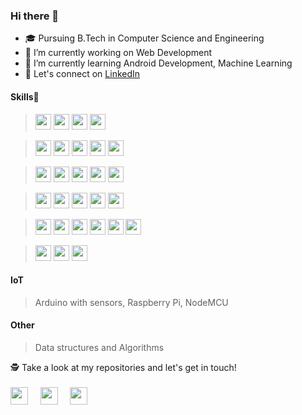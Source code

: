 ###  Hi there 👋
- 🎓 Pursuing B.Tech in Computer Science and Engineering
- 🔭 I’m currently working on Web Development 
- 🌱 I’m currently learning Android Development, Machine Learning
- 🎉 Let's connect on [LinkedIn](https://www.linkedin.com/in/jaygoyal96)

#### Skills🥇
> <p display="inline">
> <img src="https://img.shields.io/badge/python-F7DF1E.svg?&style=for-the-badge&logo=python&logoColor=white" height="25"/>
> <img src="https://img.shields.io/badge/go-%2300ADD8.svg?style=for-the-badge&logo=go&logoColor=white" height="25"/>
> <img src="https://img.shields.io/badge/Java-ED8B00?style=for-the-badge&logo=java&logoColor=white" height="25"/>
> <img src="https://img.shields.io/badge/C-00599C?style=for-the-badge&logo=c&logoColor=white" height="25"/>
  
> <img src="https://img.shields.io/badge/HTML5-E34F26?style=for-the-badge&logo=html5&logoColor=white" height="25"/>
> <img src="https://img.shields.io/badge/CSS3-1572B6?style=for-the-badge&logo=css3&logoColor=white" height="25"/>
> <img src="https://img.shields.io/badge/TailwindCSS-%2300ADD8?style=for-the-badge&logo=tailwindcss&logoColor=white" height="25"/>
> <img src="https://img.shields.io/badge/JavaScript-323330?style=for-the-badge&logo=javascript&logoColor=F7DF1E" height="25"/>
> <img src="https://img.shields.io/badge/jQuery-0769AD?style=for-the-badge&logo=jquery&logoColor=white" height="25"/>

> <img src="https://img.shields.io/badge/React-20232A?style=for-the-badge&logo=react&logoColor=61DAFB" height="25"/>
> <img src="https://img.shields.io/badge/Express.js-000000?style=for-the-badge&logo=express&logoColor=white" height="25"/>
> <img src="https://img.shields.io/badge/Node.js-43853D?style=for-the-badge&logo=Node.js&logoColor=white" height="25"/>
> <img src="https://img.shields.io/badge/MongoDB-4EA94B?style=for-the-badge&logo=mongodb&logoColor=white" height="25"/>
> <img src="https://img.shields.io/badge/MySQL-00000F?style=for-the-badge&logo=mysql&logoColor=white" height="25"/>

> <img src="https://img.shields.io/badge/Flask-000000?style=for-the-badge&logo=flask&logoColor=white" height="25"/>
> <img src="https://img.shields.io/badge/Django-092E20?style=for-the-badge&logo=django&logoColor=green" height="25"/>
> <img src="https://img.shields.io/badge/numpy-%23013243.svg?style=for-the-badge&logo=numpy&logoColor=white" height="25"/>
> <img src="https://img.shields.io/badge/pandas-%23150458.svg?style=for-the-badge&logo=pandas&logoColor=white" height="25"/>
> <img src="https://img.shields.io/badge/scikit--learn-%23F7931E.svg?style=for-the-badge&logo=scikit-learn&logoColor=white" height="25"/>
  
> <img src="https://img.shields.io/badge/docker-%2300ADD8.svg?&style=for-the-badge&logo=docker&logoColor=white" height="25"/>  
>	<img src="https://img.shields.io/badge/linux-FB7A24.svg?&style=for-the-badge&logo=linux&logoColor=white" height="25"/>
> <img src="https://img.shields.io/badge/shell-8892BF.svg?&style=for-the-badge&logo=linux&logoColor=black" height="25"/>
> <img src="https://img.shields.io/badge/nginx-007ACC.svg?&style=for-the-badge&logo=nginx&logoColor=green" height="25"/>
>	<img src="https://img.shields.io/badge/apache-FB7A24.svg?&style=for-the-badge&logo=apache&logoColor=brown" height="25"/>
>	<img src="https://img.shields.io/badge/git-E84E31.svg?&style=for-the-badge&logo=git&logoColor=white" height="25"/>

> <img src="https://img.shields.io/badge/Heroku-430098?style=for-the-badge&logo=heroku&logoColor=white" height="25"/>
> <img src="https://img.shields.io/badge/Amazon_AWS-232F3E?style=for-the-badge&logo=amazon-aws&logoColor=white" height="25"/>
> <img src="https://img.shields.io/badge/Google_Cloud-4285F4?style=for-the-badge&logo=google-cloud&logoColor=white" height="25"/></p>
#### IoT
> Arduino with sensors, Raspberry Pi, NodeMCU
#### Other
> Data structures and Algorithms

🕵 Take a look at my repositories and let's get in touch!
<br/><br/>
<a href="https://twitter.com/JayGoyal96" target="blank"><img align="center" src="https://cdn.jsdelivr.net/npm/simple-icons@3.0.1/icons/twitter.svg" height="28" width="28" /></a>&nbsp;&nbsp;&nbsp;&nbsp;
<a href="https://www.linkedin.com/in/jaygoyal96" target="blank"><img align="center" src="https://cdn.jsdelivr.net/npm/simple-icons@3.0.1/icons/linkedin.svg" height="28" width="28" /></a>&nbsp;&nbsp;&nbsp;&nbsp;
<a href="https://instagram.com/_jay96_" target="blank"><img align="center" src="https://cdn.jsdelivr.net/npm/simple-icons@3.0.1/icons/instagram.svg" height="28" width="28" /></a>&nbsp;&nbsp;&nbsp;&nbsp;
